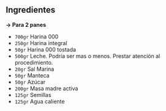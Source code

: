## Ingredientes

**→ Para 2 panes**

- `700gr` Harina 000
- `250gr` Harina integral
- `50gr` Harina 000 tostada
- `500gr` Leche. Podría ser mas o menos. Prestar atención al procedimiento.
- `20gr` Sal Marina
- `50gr` Manteca
- `50gr` Azúcar
- `200gr` Masa madre activa
- `125gr` Semillas
- `125gr` Agua caliente